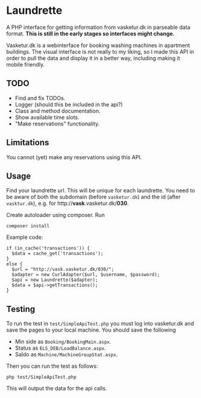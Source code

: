 # Laundrette

A PHP interface for getting information from vasketur.dk in parseable data
format. **This is still in the early stages so interfaces might change.**

Vasketur.dk is a webinterface for booking washing machines in apartment
buildings. The visual interface is not really to my liking, so I made this API
in order to pull the data and display it in a better way, including making it
mobile friendly.

## TODO

- Find and fix TODOs.
- Logger (should this be included in the api?)
- Class and method documentation.
- Show available time slots.
- "Make reservations" functionality.

## Limitations

You cannot (yet) make any reservations using this API.

## Usage

Find your laundrette url. This will be unique for each laundrette. You need to
be aware of both the subdomain (before `vasketur.dk`) and the id (after
`vasktur.dk`), e.g. for http://**vask**.vasketur.dk/**030**.

Create autoloader using composer. Run

    composer install

Example code:

    if (in_cache('transactions')) {
      $data = cache_get('transactions');
    }
    else {
      $url = "http://vask.vasketur.dk/030/";
      $adapter = new CurlAdapter($url, $username, $password);
      $api = new Laundrette($adapter);
      $data = $api->getTransactions();
    }

## Testing

To run the test in `test/SimpleApiTest.php` you must log into vasketur.dk
and save the pages to your local machine. You should save the following

- Min side as `Booking/BookingMain.aspx`.
- Status as `ELS_DEB/LoadBalance.aspx`.
- Saldo as `Machine/MachineGroupStat.aspx`.

Then you can run the test as follows:

    php test/SimpleApiTest.php

This will output the data for the api calls.
